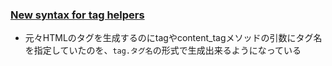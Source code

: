 ### [New syntax for tag helpers](https://github.com/rails/rails/pull/25543)

* 元々HTMLのタグを生成するのにtagやcontent_tagメソッドの引数にタグ名を指定していたのを、`tag.タグ名`の形式で生成出来るようになっている

